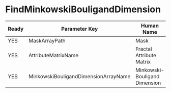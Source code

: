 # FindMinkowskiBouligandDimension

| Ready | Parameter Key | Human Name | Parameter Type | Parameter Class |
|-------|---------------|------------|-----------------|----------------|
| YES | MaskArrayPath | Mask | DataPath | ArraySelectionParameter |
| YES | AttributeMatrixName | Fractal Attribute Matrix | DataPath | ArrayCreationParameter |
| YES | MinkowskiBouligandDimensionArrayName | Minkowski-Bouligand Dimension | DataPath | ArrayCreationParameter |
